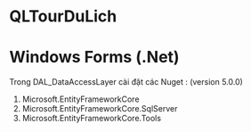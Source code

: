 # QLTourDuLich
Windows Forms (.Net)
==========================================
Trong DAL_DataAccessLayer cài đặt các Nuget :
(version 5.0.0)
1. Microsoft.EntityFrameworkCore
2. Microsoft.EntityFrameworkCore.SqlServer
3. Microsoft.EntityFrameworkCore.Tools
